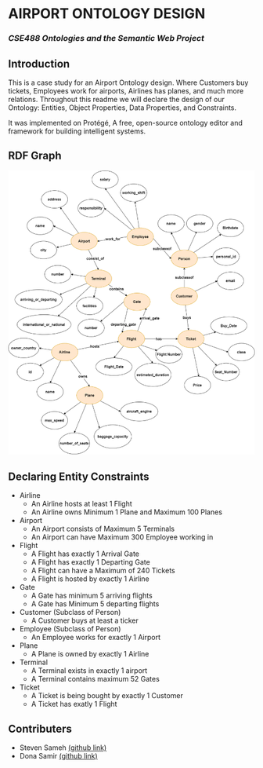 [link_dona]: <https://github.com/dona-samir>
[link_steven]: <https://github.com/steeevvv>

# AIRPORT ONTOLOGY DESIGN
### _CSE488 Ontologies and the Semantic Web Project_

## Introduction
This is a case study for an Airport Ontology design. Where Customers buy tickets, Employees work for airports, Airlines has planes, and much more relations. Throughout this readme we will declare the design of our Ontology: Entities, Object Properties, Data Properties, and Constraints.

It was implemented on Protégé, A free, open-source ontology editor and framework for building intelligent systems.

## RDF Graph
![alttext](rdf.png)


## Declaring Entity Constraints
* Airline
  * An Airline hosts at least 1 Flight
  * An Airline owns Minimum 1 Plane and Maximum 100 Planes
* Airport 
  * An Airport consists of Maximum 5 Terminals
  * An Airport can have Maximum 300 Employee working in 
* Flight 
  * A Flight has exactly 1 Arrival Gate
  * A Flight has exactly 1 Departing Gate
  * A Flight can have a Maximum of 240 Tickets
  * A Flight is hosted by exactly 1 Airline 
* Gate 
  * A Gate has minimum 5 arriving flights
  * A Gate has Minimum 5 departing flights
* Customer (Subclass of Person)
  * A Customer buys at least a ticker
* Employee (Subclass of Person)
  * An Employee works for exactly 1 Airport
* Plane
  * A Plane is owned by exactly 1 Airline
* Terminal
  * A Terminal exists in exactly 1 airport
  * A Terminal contains maximum 52 Gates
* Ticket
  * A Ticket is being bought by exactly 1 Customer
  * A Ticket has exatly 1 Flight     
## Contributers
* Steven Sameh [(github link)][link_steven]
* Dona Samir [(github link)][link_dona]

